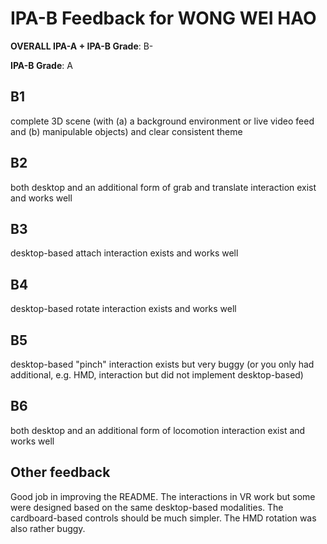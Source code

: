 # IPA-B Feedback for WONG WEI HAO
                                        
**OVERALL IPA-A + IPA-B Grade**: B-

**IPA-B Grade**: A
                                        
## B1
complete 3D scene (with (a) a background environment or live video feed and (b) manipulable objects) and clear consistent theme
                                        
## B2
both desktop and an additional form of grab and translate interaction exist and works well
                                        
## B3
desktop-based attach interaction exists and works well
                                        
## B4
desktop-based rotate interaction exists and works well
                                        
## B5
desktop-based "pinch" interaction exists but very buggy (or you only had additional, e.g. HMD, interaction but did not implement desktop-based)
                                        
## B6
both desktop and an additional form of locomotion interaction exist and works well
                                        
## Other feedback
Good job in improving the README.
The interactions in VR work but some were designed based on the same desktop-based modalities. The cardboard-based controls should be much simpler.
The HMD rotation was also rather buggy.